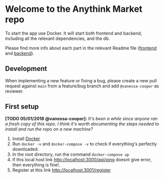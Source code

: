 # Welcome to the Anythink Market repo

To start the app use Docker. It will start both frontend and backend, including all the relevant dependencies, and the db.

Please find more info about each part in the relevant Readme file ([frontend](frontend/readme.md) and [backend](backend/README.md)).

## Development

When implementing a new feature or fixing a bug, please create a new pull request against `main` from a feature/bug branch and add `@vanessa-cooper` as reviewer.

## First setup

**[TODO 05/01/2018 @vanessa-cooper]:** _It's been a while since anyone ran a fresh copy of this repo. I think it's worth documenting the steps needed to install and run the repo on a new machine?_

1. Install [Docker](https://docs.docker.com/get-docker/)
2. Run `docker -v` and `docker-compose -v` to check if everything's perfectly downloaded.
3. In the root directory, run the command `docker-compose up`
4. If this local host link [http://localhost:3000/api/ping](http://localhost:3000/api/ping) doesnt give error, then everything is fine!.
5. Register at this link [http://localhost:3001/register](http://localhost:3001/register)
